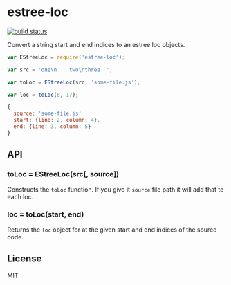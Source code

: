 # estree-loc

[![build status](https://secure.travis-ci.org/smallhelm/estree-loc.svg)](https://travis-ci.org/smallhelm/estree-loc)

Convert a string start and end indices to an estree loc objects.

```js
var EStreeLoc = require('estree-loc');

var src = 'one\n    two\nthree  ';

var toLoc = EStreeLoc(src, 'some-file.js');

var loc = toLoc(8, 17);
```
```js
{
  source: 'some-file.js'
  start: {line: 2, column: 4},
  end: {line: 3, column: 5}
}
```

## API
### toLoc = EStreeLoc(src[, source])
Constructs the `toLoc` function. If you give it `source` file path it will add that to each loc.

### loc = toLoc(start, end)
Returns the `loc` object for at the given start and end indices of the source code.

## License
MIT
